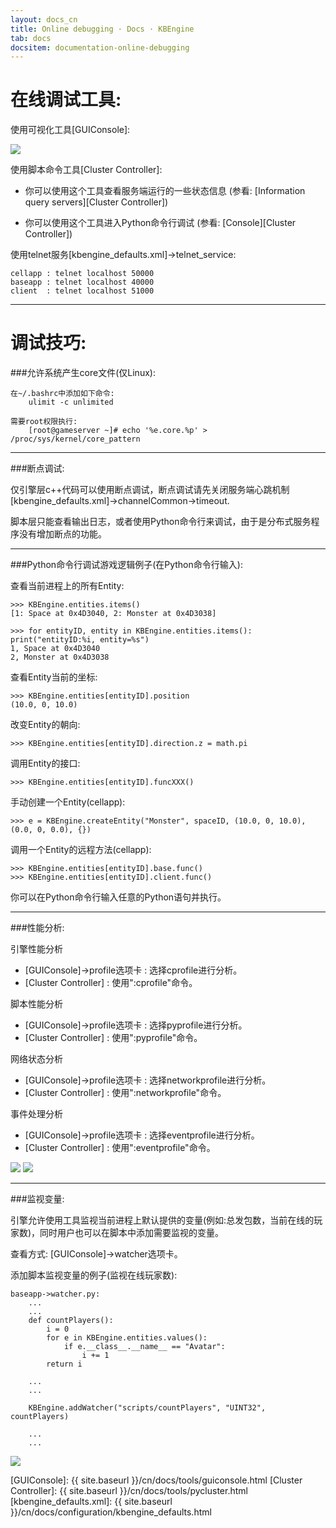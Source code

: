 ```yaml
---
layout: docs_cn
title: Online debugging · Docs · KBEngine
tab: docs
docsitem: documentation-online-debugging
---
```




在线调试工具:
====================



使用可视化工具[GUIConsole]:

<img class="screenshots-img" src="{{ site.baseurl }}/assets/img/screenshots/guiconsole_debug.jpg">



使用脚本命令工具[Cluster Controller]:

* 你可以使用这个工具查看服务端运行的一些状态信息 (参看: [Information query servers][Cluster Controller])

* 你可以使用这个工具进入Python命令行调试 (参看: [Console][Cluster Controller])



使用telnet服务[kbengine_defaults.xml]->telnet_service:

	cellapp	: telnet localhost 50000
	baseapp	: telnet localhost 40000
	client	: telnet localhost 51000



------------------------------------------------------------------------------------------------------------



调试技巧:
====================



###允许系统产生core文件(仅Linux):

	在~/.bashrc中添加如下命令:
		ulimit -c unlimited
	
	需要root权限执行:
		[root@gameserver ~]# echo '%e.core.%p' > /proc/sys/kernel/core_pattern


------------------------------------------------------------------------------------------------------------



###断点调试:

仅引擎层c++代码可以使用断点调试，断点调试请先关闭服务端心跳机制[kbengine_defaults.xml]->channelCommon->timeout.

脚本层只能查看输出日志，或者使用Python命令行来调试，由于是分布式服务程序没有增加断点的功能。



------------------------------------------------------------------------------------------------------------



###Python命令行调试游戏逻辑例子(在Python命令行输入):

查看当前进程上的所有Entity:

	>>> KBEngine.entities.items()
	[1: Space at 0x4D3040, 2: Monster at 0x4D3038]

	>>> for entityID, entity in KBEngine.entities.items(): print("entityID:%i, entity=%s")
	1, Space at 0x4D3040
	2, Monster at 0x4D3038


查看Entity当前的坐标:

	>>> KBEngine.entities[entityID].position
	(10.0, 0, 10.0)


改变Entity的朝向:

	>>> KBEngine.entities[entityID].direction.z = math.pi


调用Entity的接口:

	>>> KBEngine.entities[entityID].funcXXX()


手动创建一个Entity(cellapp):

	>>> e = KBEngine.createEntity("Monster", spaceID, (10.0, 0, 10.0), (0.0, 0, 0.0), {})


调用一个Entity的远程方法(cellapp):

	>>> KBEngine.entities[entityID].base.func()
	>>> KBEngine.entities[entityID].client.func()


你可以在Python命令行输入任意的Python语句并执行。



------------------------------------------------------------------------------------------------------------


###性能分析:

引擎性能分析

* [GUIConsole]->profile选项卡	: 选择cprofile进行分析。
* [Cluster Controller]		: 使用":cprofile"命令。

脚本性能分析

* [GUIConsole]->profile选项卡	: 选择pyprofile进行分析。
* [Cluster Controller]		: 使用":pyprofile"命令。

网络状态分析

* [GUIConsole]->profile选项卡	: 选择networkprofile进行分析。
* [Cluster Controller]		: 使用":networkprofile"命令。

事件处理分析

* [GUIConsole]->profile选项卡	: 选择eventprofile进行分析。
* [Cluster Controller]		: 使用":eventprofile"命令。


<img class="screenshots-img" src="{{ site.baseurl }}/assets/img/screenshots/guiconsole_pyprofile.jpg">
<img class="screenshots-img" src="{{ site.baseurl }}/assets/img/screenshots/guiconsole_cprofile.jpg">



------------------------------------------------------------------------------------------------------------


###监视变量:

引擎允许使用工具监视当前进程上默认提供的变量(例如:总发包数，当前在线的玩家数)，同时用户也可以在脚本中添加需要监视的变量。

查看方式: [GUIConsole]->watcher选项卡。

添加脚本监视变量的例子(监视在线玩家数):
	
	baseapp->watcher.py:
		...
		...
		def countPlayers():
			i = 0
			for e in KBEngine.entities.values():
				if e.__class__.__name__ == "Avatar":
					i += 1
			return i

		...
		...

		KBEngine.addWatcher("scripts/countPlayers", "UINT32", countPlayers)

		...
		...


<img class="screenshots-img" src="{{ site.baseurl }}/assets/img/screenshots/guiconsole_watcher.jpg">




[GUIConsole]: {{ site.baseurl }}/cn/docs/tools/guiconsole.html
[Cluster Controller]: {{ site.baseurl }}/cn/docs/tools/pycluster.html
[kbengine_defaults.xml]: {{ site.baseurl }}/cn/docs/configuration/kbengine_defaults.html
